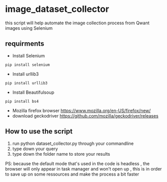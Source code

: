 # image_dataset_collector
this script will help automate the image collection process from Qwant images  using Selenium
## requirments
- Install Selenium  
```
pip install selenium
```
- Install urllib3
```
pip install urllib3
```
- Install Beautifulsoup
```
pip install bs4
```
- Mozilla firefox browser https://www.mozilla.org/en-US/firefox/new/
- download geckodriver https://github.com/mozilla/geckodriver/releases
## How to use the script 
1) run python dataset_collector.py through your commandline
2) type down your query 
3) type down the folder name to store your results 


PS: because the default mode that's used in the code is headless , the browser will only appear in task manager and won't open up , this is in order to save up on some ressources and make the process a bit faster
